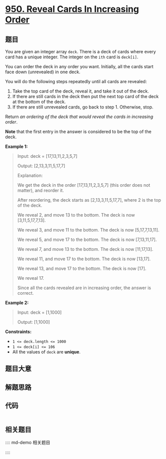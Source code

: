 # [950. Reveal Cards In Increasing Order](https://leetcode.com/problems/reveal-cards-in-increasing-order)

## 题目

You are given an integer array `deck`. There is a deck of cards where every
card has a unique integer. The integer on the `ith` card is `deck[i]`.

You can order the deck in any order you want. Initially, all the cards start
face down (unrevealed) in one deck.

You will do the following steps repeatedly until all cards are revealed:

  1. Take the top card of the deck, reveal it, and take it out of the deck.
  2. If there are still cards in the deck then put the next top card of the deck at the bottom of the deck.
  3. If there are still unrevealed cards, go back to step 1. Otherwise, stop.

Return _an ordering of the deck that would reveal the cards in increasing
order_.

**Note** that the first entry in the answer is considered to be the top of the
deck.



**Example 1:**

> Input: deck = [17,13,11,2,3,5,7]
> 
> Output: [2,13,3,11,5,17,7]
> 
> Explanation: 
> 
> We get the deck in the order [17,13,11,2,3,5,7] (this order does not matter), and reorder it.
> 
> After reordering, the deck starts as [2,13,3,11,5,17,7], where 2 is the top of the deck.
> 
> We reveal 2, and move 13 to the bottom.  The deck is now [3,11,5,17,7,13].
> 
> We reveal 3, and move 11 to the bottom.  The deck is now [5,17,7,13,11].
> 
> We reveal 5, and move 17 to the bottom.  The deck is now [7,13,11,17].
> 
> We reveal 7, and move 13 to the bottom.  The deck is now [11,17,13].
> 
> We reveal 11, and move 17 to the bottom.  The deck is now [13,17].
> 
> We reveal 13, and move 17 to the bottom.  The deck is now [17].
> 
> We reveal 17.
> 
> Since all the cards revealed are in increasing order, the answer is correct.

**Example 2:**

> Input: deck = [1,1000]
> 
> Output: [1,1000]

**Constraints:**

  * `1 <= deck.length <= 1000`
  * `1 <= deck[i] <= 106`
  * All the values of `deck` are **unique**.


## 题目大意

## 解题思路

## 代码

```javascript

```

## 相关题目

:::: md-demo 相关题目

::::
